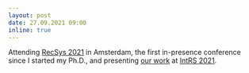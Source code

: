 ```yaml
---
layout: post
date: 27.09.2021 09:00
inline: true
---
```


Attending [RecSys 2021](https://recsys.acm.org/recsys21/) in Amsterdam, the first in-presence conference since I started my Ph.D., and presenting [our work](http://ceur-ws.org/Vol-2948/paper5.pdf) at [IntRS 2021](https://intrs2021.wordpress.com/).